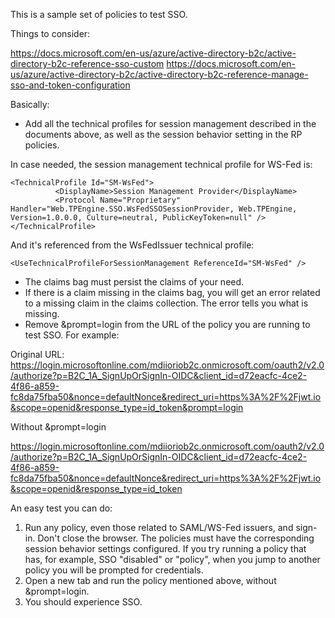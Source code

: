 This is a sample set of policies to test SSO.

Things to consider:

https://docs.microsoft.com/en-us/azure/active-directory-b2c/active-directory-b2c-reference-sso-custom
https://docs.microsoft.com/en-us/azure/active-directory-b2c/active-directory-b2c-reference-manage-sso-and-token-configuration

Basically:

- Add all the technical profiles for session management described in the documents above, as well as the session behavior setting in the RP policies.

In case needed, the session management technical profile for WS-Fed is:
```
<TechnicalProfile Id="SM-WsFed">
          <DisplayName>Session Management Provider</DisplayName>
          <Protocol Name="Proprietary" Handler="Web.TPEngine.SSO.WsFedSSOSessionProvider, Web.TPEngine, Version=1.0.0.0, Culture=neutral, PublicKeyToken=null" />
</TechnicalProfile>
```
And it's referenced from the WsFedIssuer technical profile:
```
<UseTechnicalProfileForSessionManagement ReferenceId="SM-WsFed" />
```
- The claims bag must persist the claims of your need.
- If there is a claim missing in the claims bag, you will get an error related to a missing claim in the claims collection. The error tells you what is missing.
- Remove &prompt=login from the URL of the policy you are running to test SSO. For example:

Original URL: https://login.microsoftonline.com/mdiioriob2c.onmicrosoft.com/oauth2/v2.0/authorize?p=B2C_1A_SignUpOrSignIn-OIDC&client_id=d72eacfc-4ce2-4f86-a859-fc8da75fba50&nonce=defaultNonce&redirect_uri=https%3A%2F%2Fjwt.io&scope=openid&response_type=id_token&prompt=login

Without &prompt=login

https://login.microsoftonline.com/mdiioriob2c.onmicrosoft.com/oauth2/v2.0/authorize?p=B2C_1A_SignUpOrSignIn-OIDC&client_id=d72eacfc-4ce2-4f86-a859-fc8da75fba50&nonce=defaultNonce&redirect_uri=https%3A%2F%2Fjwt.io&scope=openid&response_type=id_token

An easy test you  can do:

1. Run any policy, even those related to SAML/WS-Fed issuers, and sign-in. Don't close the browser. The policies must have the corresponding session behavior settings configured. If you try running a policy that has, for example, SSO "disabled" or "policy", when you jump to another policy you will be prompted for credentials.
2. Open a new tab and run the policy mentioned above, without &prompt=login.
3. You should experience SSO.



